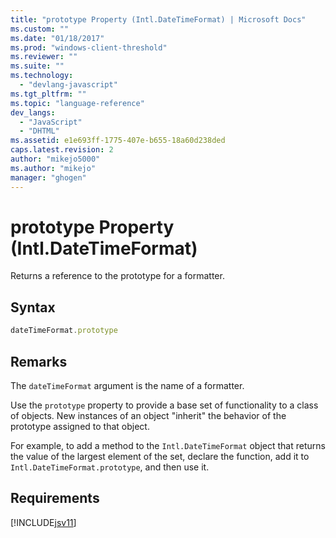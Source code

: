 ```yaml
---
title: "prototype Property (Intl.DateTimeFormat) | Microsoft Docs"
ms.custom: ""
ms.date: "01/18/2017"
ms.prod: "windows-client-threshold"
ms.reviewer: ""
ms.suite: ""
ms.technology: 
  - "devlang-javascript"
ms.tgt_pltfrm: ""
ms.topic: "language-reference"
dev_langs: 
  - "JavaScript"
  - "DHTML"
ms.assetid: e1e693ff-1775-407e-b655-18a60d238ded
caps.latest.revision: 2
author: "mikejo5000"
ms.author: "mikejo"
manager: "ghogen"
---
```

# prototype Property (Intl.DateTimeFormat)
Returns a reference to the prototype for a formatter.  
  
## Syntax  
  
```javascript  
dateTimeFormat.prototype  
```  
  
## Remarks  
 The `dateTimeFormat` argument is the name of a formatter.  
  
 Use the `prototype` property to provide a base set of functionality to a class of objects. New instances of an object "inherit" the behavior of the prototype assigned to that object.  
  
 For example, to add a method to the `Intl.DateTimeFormat` object that returns the value of the largest element of the set, declare the function, add it to `Intl.DateTimeFormat.prototype`, and then use it.  
  
## Requirements  
 [!INCLUDE[jsv11](../../javascript/reference/includes/jsv11-md.md)]